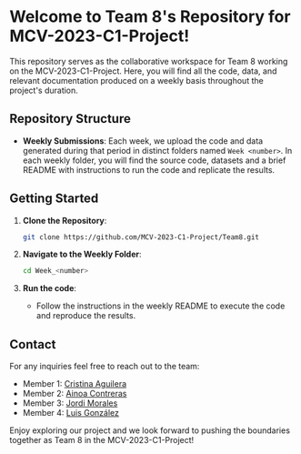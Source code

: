 # Welcome to Team 8's Repository for MCV-2023-C1-Project!

This repository serves as the collaborative workspace for Team 8 working on the MCV-2023-C1-Project. Here, you will find all the code, data, and relevant documentation produced on a weekly basis throughout the project's duration.

## Repository Structure

- **Weekly Submissions**: Each week, we upload the code and data generated during that period in distinct folders named `Week <number>`. In each weekly folder, you will find the source code, datasets and a brief README with instructions to run the code and replicate the results.
  
## Getting Started

1. **Clone the Repository**: 
   ```bash
   git clone https://github.com/MCV-2023-C1-Project/Team8.git
   ```

2. **Navigate to the Weekly Folder**:
    ```bash
   cd Week_<number>
    ```

3. **Run the code**:
   - Follow the instructions in the weekly README to execute the code and reproduce the results.
  
## Contact

For any inquiries feel free to reach out to the team:

- Member 1: [Cristina Aguilera](caguilera1401@gmail.com)
- Member 2: [Ainoa Contreras](cmcontrerasainoa@gmail.com)
- Member 3: [Jordi Morales](jordi.m.casas9@gmail.com)
- Member 4: [Luis González](luisgogu2001@gmail.com)
  
Enjoy exploring our project and we look forward to pushing the boundaries together as Team 8 in the MCV-2023-C1-Project!
